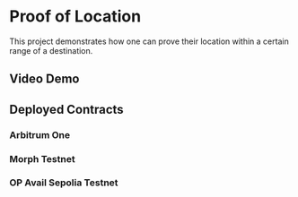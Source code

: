 # Proof of Location

This project demonstrates how one can prove their location within a certain range of a destination.

## Video Demo

## Deployed Contracts

### Arbitrum One

### Morph Testnet

### OP Avail Sepolia Testnet
